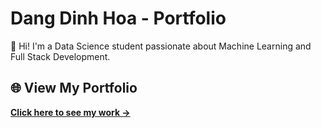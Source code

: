 # Dang Dinh Hoa - Portfolio

👋 Hi! I'm a Data Science student passionate about Machine Learning and Full Stack Development.

## 🌐 View My Portfolio
**[Click here to see my work →](https://hxdhshep07052005.github.io/Web_Portfolio/)**
